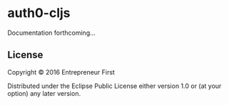 # auth0-cljs

Documentation forthcoming...

## License

Copyright © 2016 Entrepreneur First

Distributed under the Eclipse Public License either version 1.0 or (at
your option) any later version.
